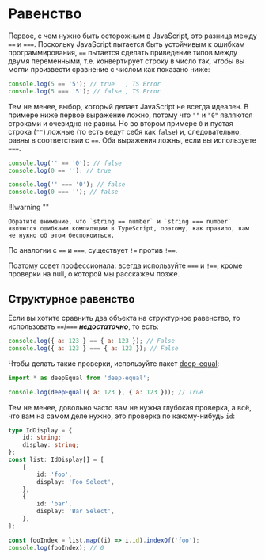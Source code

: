 # Равенство

Первое, с чем нужно быть осторожным в JavaScript, это разница между `==` и `===`. Поскольку JavaScript пытается быть устойчивым к ошибкам программирования, `==` пытается сделать приведение типов между двумя переменными, т.е. конвертирует строку в число так, чтобы вы могли произвести сравнение с числом как показано ниже:

```js
console.log(5 == '5'); // true   , TS Error
console.log(5 === '5'); // false , TS Error
```

Тем не менее, выбор, который делает JavaScript не всегда идеален. В примере ниже первое выражение ложно, потому что `""` и `"0"` являются строками и очевидно не равны. Но во втором примере `0` и пустая строка (`""`) ложные (то есть ведут себя как `false`) и, следовательно, равны в соответствии с `==`. Оба выражения ложны, если вы используете `===`.

```js
console.log('' == '0'); // false
console.log(0 == ''); // true

console.log('' === '0'); // false
console.log(0 === ''); // false
```

!!!warning ""

    Обратите внимание, что `string == number` и `string === number` являются ошибками компиляции в TypeScript, поэтому, как правило, вам не нужно об этом беспокоиться.

По аналогии с `==` и `===`, существует `!=` против `!==`.

Поэтому совет профессионала: всегда используйте `===` и `!==`, кроме проверки на null, о которой мы расскажем позже.

## Структурное равенство

Если вы хотите сравнить два объекта на структурное равенство, то использовать `==`/`===` **_недостаточно_**, то есть:

```js
console.log({ a: 123 } == { a: 123 }); // False
console.log({ a: 123 } === { a: 123 }); // False
```

Чтобы делать такие проверки, используйте пакет [deep-equal](https://www.npmjs.com/package/deep-equal):

```js
import * as deepEqual from 'deep-equal';

console.log(deepEqual({ a: 123 }, { a: 123 })); // True
```

Тем не менее, довольно часто вам не нужна глубокая проверка, а всё, что вам на самом деле нужно, это проверка по какому-нибудь `id`:

```ts
type IdDisplay = {
    id: string;
    display: string;
};
const list: IdDisplay[] = [
    {
        id: 'foo',
        display: 'Foo Select',
    },
    {
        id: 'bar',
        display: 'Bar Select',
    },
];

const fooIndex = list.map((i) => i.id).indexOf('foo');
console.log(fooIndex); // 0
```
